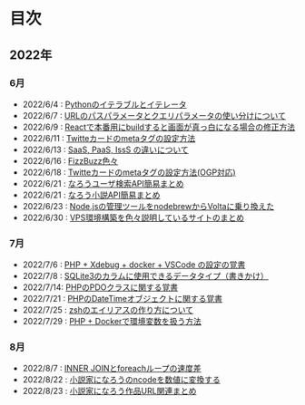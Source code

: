 # 目次

## 2022年

### 6月
- 2022/6/4 : [Pythonのイテラブルとイテレータ](2022/220604/index.md)
- 2022/6/7 : [URLのパスパラメータとクエリパラメータの使い分けについて](2022/220607/index.md)
- 2022/6/9 : [Reactで本番用にbuildすると画面が真っ白になる場合の修正方法](2022/220609/index.md)
- 2022/6/11 : [Twitteカードのmetaタグの設定方法](2022/220611/index.md)
- 2022/6/13 : [SaaS, PaaS, IssS の違いについて](2022/220613/index.md)
- 2022/6/16 : [FizzBuzz色々](2022/220616/index.md)
- 2022/6/18 : [Twitteカードのmetaタグの設定方法(OGP対応)](2022/220618/index.md)
- 2022/6/21 : [なろうユーザ検索API簡易まとめ](2022/220621/index.md)
- 2022/6/21 : [なろう小説API簡易まとめ](2022/220621/index2.md)
- 2022/6/23 : [Node.jsの管理ツールをnodebrewからVoltaに乗り換えた](2022/220623/index.md)
- 2022/6/30 : [VPS環境構築を色々説明しているサイトのまとめ](2022/220630/index.md)

### 7月
- 2022/7/6 : [PHP + Xdebug + docker + VSCode の設定の覚書](2022/220706/index.md)
- 2022/7/8 : [SQLite3のカラムに使用できるデータタイプ（書きかけ）](2022/220708/index.md)
- 2022/7/14: [PHPのPDOクラスに関する覚書](2022/220714/index.md)
- 2022/7/21 : [PHPのDateTimeオブジェクトに関する覚書](2022/220721/index.md)
- 2022/7/25 : [zshのエイリアスの作り方について](2022/220725/index.md)
- 2022/7/29 : [PHP + Dockerで環境変数を扱う方法](2022/220729/index.md)

### 8月
- 2022/8/7 : [INNER JOINとforeachループの速度差](2022/220807/index.md)
- 2022/8/22 : [小説家になろうのncodeを数値に変換する](2022/220822/index.md)
- 2022/8/23 : [小説家になろう作品URL関連まとめ](2022/220823/index.md)